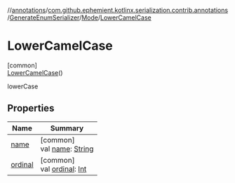 //[annotations](../../../../../index.md)/[com.github.ephemient.kotlinx.serialization.contrib.annotations](../../../index.md)/[GenerateEnumSerializer](../../index.md)/[Mode](../index.md)/[LowerCamelCase](index.md)

# LowerCamelCase

[common]\
[LowerCamelCase](index.md)()

lowerCase

## Properties

| Name | Summary |
|---|---|
| [name](../-kebab-case/index.md#-372974862%2FProperties%2F-1278216615) | [common]<br>val [name](../-kebab-case/index.md#-372974862%2FProperties%2F-1278216615): [String](https://kotlinlang.org/api/latest/jvm/stdlib/kotlin/-string/index.html) |
| [ordinal](../-kebab-case/index.md#-739389684%2FProperties%2F-1278216615) | [common]<br>val [ordinal](../-kebab-case/index.md#-739389684%2FProperties%2F-1278216615): [Int](https://kotlinlang.org/api/latest/jvm/stdlib/kotlin/-int/index.html) |
